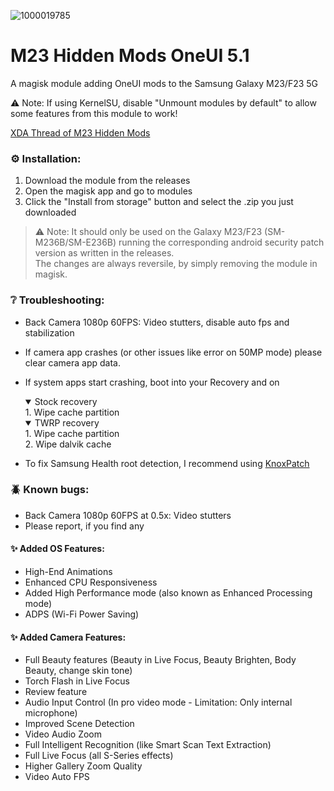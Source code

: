 ![1000019785](https://github.com/Aflaungos/M23-Hidden-Mods/assets/31782624/843cf08e-baf8-443a-b168-ff4724fb162b)
# M23 Hidden Mods OneUI 5.1
A magisk module adding OneUI mods to the Samsung Galaxy M23/F23 5G

⚠️ Note: If using KernelSU, disable "Unmount modules by default" to allow some features from this module to work!

[XDA Thread of M23 Hidden Mods](https://forum.xda-developers.com/t/mod-oneui-m23-hidden-mods.4626443)

### ⚙️ Installation:
1. Download the module from the releases
2. Open the magisk app and go to modules
3. Click the "Install from storage" button and select the .zip you just downloaded 

> ⚠️ Note: It should only be used on the Galaxy M23/F23 (SM-M236B/SM-E236B) running the corresponding android security patch version as written in the releases. <br/>The changes are always reversile, by simply removing the module in magisk.

### ❔ Troubleshooting:
- Back Camera 1080p 60FPS: Video stutters, disable auto fps and stabilization
- If camera app crashes (or other issues like error on 50MP mode) please clear camera app data.
- If system apps start crashing, boot into your Recovery and on
  
  <details open>
  <summary>Stock recovery</summary>
  1. Wipe cache partition</br>
  </details>
  <details open>
  <summary>TWRP recovery</summary>
  1. Wipe cache partition</br>2. Wipe dalvik cache
  </details>
- To fix Samsung Health root detection, I recommend using [KnoxPatch](https://github.com/BlackMesa123/KnoxPatch/releases)

### 🪲 Known bugs:
- Back Camera 1080p 60FPS at 0.5x: Video stutters
- Please report, if you find any

#### ✨ Added OS Features:
- High-End Animations
- Enhanced CPU Responsiveness
- Added High Performance mode (also known as Enhanced Processing mode)
- ADPS (Wi-Fi Power Saving)

#### ✨ Added Camera Features:
- Full Beauty features (Beauty in Live Focus, Beauty Brighten, Body Beauty, change skin tone)
- Torch Flash in Live Focus
- Review feature
- Audio Input Control (In pro video mode - Limitation: Only internal microphone)
- Improved Scene Detection
- Video Audio Zoom
- Full Intelligent Recognition (like Smart Scan Text Extraction)
- Full Live Focus (all S-Series effects)
- Higher Gallery Zoom Quality
- Video Auto FPS

